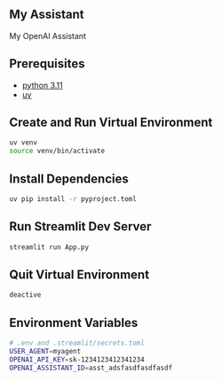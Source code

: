 ## My Assistant

My OpenAI Assistant

## Prerequisites

- [python 3.11](https://www.python.org/downloads/release/python-3119/)
- [uv](https://docs.astral.sh/uv/getting-started/installation/)

## Create and Run Virtual Environment

```bash
uv venv
source venv/bin/activate
```

## Install Dependencies

```bash
uv pip install -r pyproject.toml
```

## Run Streamlit Dev Server

```bash
streamlit run App.py
```

## Quit Virtual Environment

```bash
deactive
```

## Environment Variables

```bash
# .env and .streamlit/secrets.toml
USER_AGENT=myagent
OPENAI_API_KEY=sk-1234123412341234
OPENAI_ASSISTANT_ID=asst_adsfasdfasdfasdf
```
